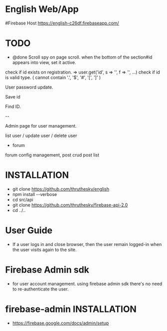 # English Web/App

#Firebase Host
https://english-c26df.firebaseapp.com/

# TODO

* @done Scroll spy on page scroll. when the bottom of the section#id appears into view, set it active.



check if id exists on registration.
    => user.get('id', s => '', f => '', ...)
check if id is valid type. ( cannot contain '.', '$', '#', '[', ']' )


User password update.

Save id

Find ID.

--

Admin page for user management.

list user / update user / delete user


* forum

forum config management,
post crud
post list



# INSTALLATION

* git clone https://github.com/thruthesky/english
* npm install --verbose
* cd src/api
* git clone https://github.com/thruthesky/firebase-api-2.0
* cd ../..




# User Guide


* If a user logs in and close browser, then the user remain logged-in when the user visits again to the site.



# Firebase Admin sdk
- for user account management. using firebase admin sdk there's no need to re-authenticate the user.
# firebase-admin INSTALLATION
* https://firebase.google.com/docs/admin/setup

